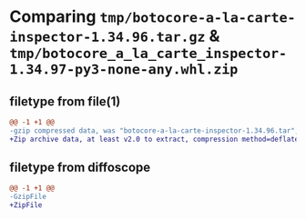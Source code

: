 # Comparing `tmp/botocore-a-la-carte-inspector-1.34.96.tar.gz` & `tmp/botocore_a_la_carte_inspector-1.34.97-py3-none-any.whl.zip`

## filetype from file(1)

```diff
@@ -1 +1 @@
-gzip compressed data, was "botocore-a-la-carte-inspector-1.34.96.tar", last modified: Thu May  2 01:01:25 2024, max compression
+Zip archive data, at least v2.0 to extract, compression method=deflate
```

## filetype from diffoscope

```diff
@@ -1 +1 @@
-GzipFile
+ZipFile
```

